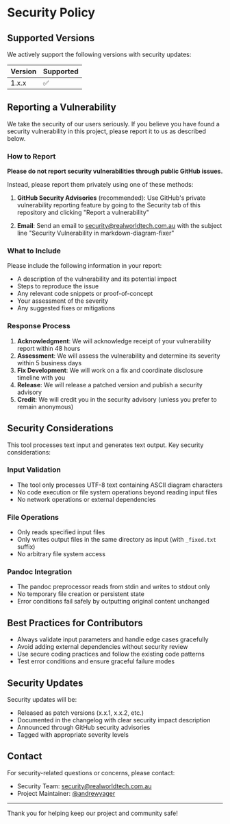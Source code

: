 # Security Policy

## Supported Versions

We actively support the following versions with security updates:

| Version | Supported          |
| ------- | ------------------ |
| 1.x.x   | :white_check_mark: |

## Reporting a Vulnerability

We take the security of our users seriously. If you believe you have found a security vulnerability in this project, please report it to us as described below.

### How to Report

**Please do not report security vulnerabilities through public GitHub issues.**

Instead, please report them privately using one of these methods:

1. **GitHub Security Advisories** (recommended): Use GitHub's private vulnerability reporting feature by going to the Security tab of this repository and clicking "Report a vulnerability"

2. **Email**: Send an email to security@realworldtech.com.au with the subject line "Security Vulnerability in markdown-diagram-fixer"

### What to Include

Please include the following information in your report:

- A description of the vulnerability and its potential impact
- Steps to reproduce the issue
- Any relevant code snippets or proof-of-concept
- Your assessment of the severity
- Any suggested fixes or mitigations

### Response Process

1. **Acknowledgment**: We will acknowledge receipt of your vulnerability report within 48 hours
2. **Assessment**: We will assess the vulnerability and determine its severity within 5 business days
3. **Fix Development**: We will work on a fix and coordinate disclosure timeline with you
4. **Release**: We will release a patched version and publish a security advisory
5. **Credit**: We will credit you in the security advisory (unless you prefer to remain anonymous)

## Security Considerations

This tool processes text input and generates text output. Key security considerations:

### Input Validation
- The tool only processes UTF-8 text containing ASCII diagram characters
- No code execution or file system operations beyond reading input files
- No network operations or external dependencies

### File Operations
- Only reads specified input files
- Only writes output files in the same directory as input (with `_fixed.txt` suffix)
- No arbitrary file system access

### Pandoc Integration
- The pandoc preprocessor reads from stdin and writes to stdout only
- No temporary file creation or persistent state
- Error conditions fail safely by outputting original content unchanged

## Best Practices for Contributors

- Always validate input parameters and handle edge cases gracefully
- Avoid adding external dependencies without security review
- Use secure coding practices and follow the existing code patterns
- Test error conditions and ensure graceful failure modes

## Security Updates

Security updates will be:
- Released as patch versions (x.x.1, x.x.2, etc.)
- Documented in the changelog with clear security impact description
- Announced through GitHub security advisories
- Tagged with appropriate severity levels

## Contact

For security-related questions or concerns, please contact:
- Security Team: security@realworldtech.com.au  
- Project Maintainer: [@andrewyager](https://github.com/andrewyager)

---

Thank you for helping keep our project and community safe!